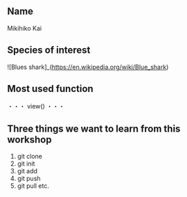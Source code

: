 ## Name
Mikihiko Kai

## Species of interest
![Blues shark]_(https://en.wikipedia.org/wiki/Blue_shark)

## Most used function
・・・
view()
・・・

## Three things we want to learn from this workshop
1. git clone
2. git init
3. git add
4. git push
5. git pull etc. 
